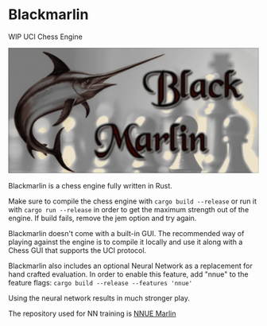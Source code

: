 # Blackmarlin

WIP UCI Chess Engine

![](logo.jpg?raw=true "Black Marlin")

Blackmarlin is a chess engine fully written in Rust.

Make sure to compile the chess engine with `cargo build --release` or run it with `cargo run --release` in order to get the maximum strength out of the engine. If build fails, remove the jem option and try again.

Blackmarlin doesn't come with a built-in GUI. The recommended way of playing against the engine is to compile it locally and use it along with a Chess GUI that supports the UCI protocol. 

Blackmarlin also includes an optional Neural Network as a replacement for hand crafted evaluation. In order to enable this feature, add "nnue" to the feature flags: `cargo build --release --features 'nnue'`

Using the neural network results in much stronger play.

The repository used for NN training is [NNUE Marlin](https://github.com/dsekercioglu/nnue_marlin)
